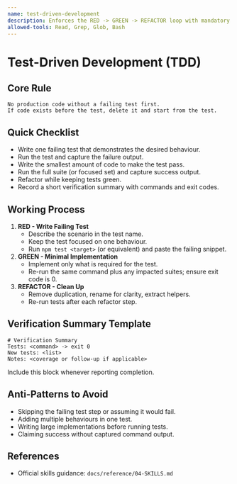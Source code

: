 ```yaml
---
name: test-driven-development
description: Enforces the RED -> GREEN -> REFACTOR loop with mandatory command execution and verification. Use for any implementation or bug fix work before writing production code.
allowed-tools: Read, Grep, Glob, Bash
---
```


# Test-Driven Development (TDD)

## Core Rule
```
No production code without a failing test first.
If code exists before the test, delete it and start from the test.
```

## Quick Checklist
- Write one failing test that demonstrates the desired behaviour.
- Run the test and capture the failure output.
- Write the smallest amount of code to make the test pass.
- Run the full suite (or focused set) and capture success output.
- Refactor while keeping tests green.
- Record a short verification summary with commands and exit codes.

## Working Process
1. **RED - Write Failing Test**
   - Describe the scenario in the test name.
   - Keep the test focused on one behaviour.
   - Run `npm test <target>` (or equivalent) and paste the failing snippet.
2. **GREEN - Minimal Implementation**
   - Implement only what is required for the test.
   - Re-run the same command plus any impacted suites; ensure exit code is 0.
3. **REFACTOR - Clean Up**
   - Remove duplication, rename for clarity, extract helpers.
   - Re-run tests after each refactor step.

## Verification Summary Template
```
# Verification Summary
Tests: <command> -> exit 0
New tests: <list>
Notes: <coverage or follow-up if applicable>
```
Include this block whenever reporting completion.

## Anti-Patterns to Avoid
- Skipping the failing test step or assuming it would fail.
- Adding multiple behaviours in one test.
- Writing large implementations before running tests.
- Claiming success without captured command output.

## References
- Official skills guidance: `docs/reference/04-SKILLS.md`

